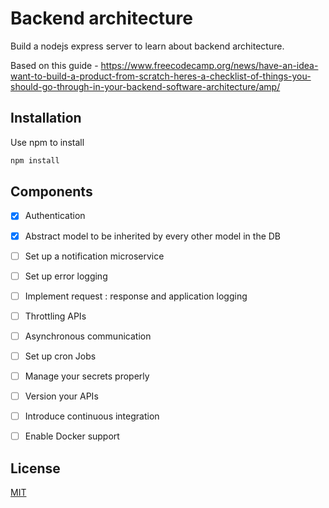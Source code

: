 # Backend architecture

Build a nodejs express server to learn about backend architecture.

Based on this guide - https://www.freecodecamp.org/news/have-an-idea-want-to-build-a-product-from-scratch-heres-a-checklist-of-things-you-should-go-through-in-your-backend-software-architecture/amp/

## Installation

Use npm to install

```bash
npm install
```

## Components
- [x] Authentication
- [x] Abstract model to be inherited by every other model in the DB
- [ ] Set up a notification microservice
- [ ] Set up error logging
- [ ] Implement request : response and application logging
- [ ] Throttling APIs
- [ ] Asynchronous communication
- [ ] Set up cron Jobs
- [ ] Manage your secrets properly
- [ ] Version your APIs
- [ ] Introduce continuous integration
- [ ] Enable Docker support 



## License
[MIT](https://choosealicense.com/licenses/mit/)